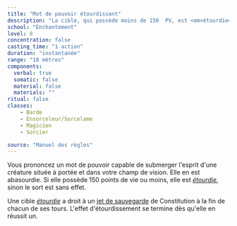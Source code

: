 ```yaml
---
title: "Mot de pouvoir étourdissant"
description: "La cible, qui possède moins de 150  PV, est <em>étourdie</em>."
school: "Enchantement"
level: 8
concentration: false
casting_time: "1 action"
duration: "instantanée"
range: "18 mètres"
components:
  verbal: true
  somatic: false
  material: false
  materials: ""
ritual: false
classes:
    - Barde
    - Ensorceleur/Sorcelame
    - Magicien
    - Sorcier

source: "Manuel des règles"
---
```

Vous prononcez un mot de pouvoir capable de submerger l'esprit d'une créature située à portée et dans votre champ de vision. Elle en est abasourdie. Si elle possède 150 points de vie ou moins, elle est [_étourdie_](/gerer-la-sante-du-personnage/#etourdi), sinon le sort est sans effet.

Une cible [_étourdie_](/gerer-la-sante-du-personnage/#etourdi) a droit à un [jet de sauvegarde](/utiliser-les-caracteristiques/#jets-de-sauvegarde) de Constitution à la fin de chacun de ses tours. L'effet d'étourdissement se termine dès qu'elle en réussit un.
